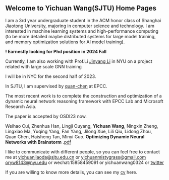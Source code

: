 ## Welcome to Yichuan Wang(SJTU) Home Pages

I am a 3rd year undergraduate student in the ACM honor class of Shanghai Jiaotong University, majoring in computer science and technology. I am interested in machine learning systems and high-performance computing (to be more detailed maybe distributed systems for large model training, and memory optimization solutions for AI model training).

**! Earnestly looking for Phd position in 2024 Fall**



Currently, I am also working with Prof.Li [Jinyang Li](http://www.news.cs.nyu.edu/~jinyang/) in NYU on a project related with large scale GNN training 

I will be in NYC for the second half of 2023.



In SJTU, I am supervised by [quan-chen](https://www.cs.sjtu.edu.cn/~chen-quan/) at EPCC. 

The most recent work is to complete the construction and optimization of a dynamic neural network reasoning framework with EPCC Lab and Microsoft Research Asia. 

The paper is accepted by OSDI23 now.

Weihao Cui, Zhenhua Han, Lingji Ouyang, **Yichuan Wang**, Ningxin Zheng, Lingxiao Ma, Yuqing Yang, Fan Yang, Jilong Xue, Lili Qiu, Lidong Zhou, Quan Chen, Haisheng Tan, Minyi Guo. **Optimizing Dynamic Neural Networks with Brainstorm** .[pdf](https://www.usenix.org/system/files/osdi23-cui.pdf)


I like to communicate with different people, so you can feel free to contact me at yichuanjiaoda@sjtu.edu.cn or yichuanmistygrass@gmail.com oryw8143@nyu.edu or wechat:15858459091 or yichuanwang0324 or [twitter](https://twitter.com/YichuanM)


If you are willing to know more details, you can see my [cv](https://docdro.id/AeZ1dMc) here.



<script type="text/javascript" id="clustrmaps" src="//clustrmaps.com/map_v2.js?d=vKDFbzvNtdhkO6iWYD25euhaXiT5AUrPPEenMbdR3I0&cl=ffffff&w=a"></script>
